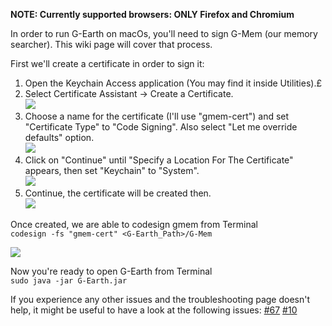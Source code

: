 **NOTE: Currently supported browsers: ONLY Firefox and Chromium**

In order to run G-Earth on macOs, you'll need to sign G-Mem (our memory searcher). This wiki page will cover that process.

First we'll create a certificate in order to sign it:
1. Open the Keychain Access application (You may find it inside Utilities).£
2. Select Certificate Assistant -> Create a Certificate.<br>
![](https://i.imgur.com/G6SS6ac.png)
3. Choose a name for the certificate (I'll use "gmem-cert") and set "Certificate Type" to "Code Signing". Also select "Let me override defaults" option.<br>
![](https://i.imgur.com/CAUI5Xi.png)
4. Click on "Continue" until "Specify a Location For The Certificate" appears, then set "Keychain" to "System".<br>
![](https://i.imgur.com/HwLDtmE.png)
5. Continue, the certificate will be created then.<br>
![](https://i.imgur.com/gYiKmZA.png)

Once created, we are able to codesign gmem from Terminal<br>
`codesign -fs "gmem-cert" <G-Earth_Path>/G-Mem`

![](https://i.imgur.com/xkryoJz.png)

Now you're ready to open G-Earth from Terminal<br>
`sudo java -jar G-Earth.jar`

If you experience any other issues and the troubleshooting page doesn't help, it might be useful to have a look at the following issues: [#67](../../issues/67) [#10](../../issues/10)